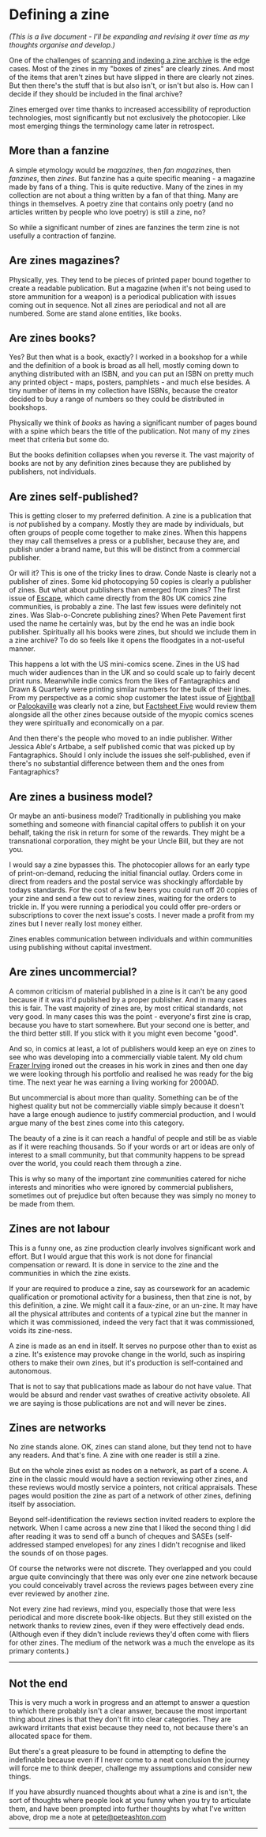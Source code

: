 # Defining a zine

*(This is a live document - I'll be expanding and revising it over time as my thoughts organise and develop.)*

One of the challenges of [scanning and indexing a zine archive](https://bugpowder.peteashton.com/) is the edge cases. Most of the zines in my "boxes of zines" are clearly zines. And most of the items that aren't zines but have slipped in there are clearly not zines. But then there's the stuff that is but also isn't, or isn't but also is. How can I decide if they should be included in the final archive?

Zines emerged over time thanks to increased accessibility of reproduction technologies, most significantly but not exclusively the photocopier. Like most emerging things the terminology came later in retrospect.

## More than a fanzine

A simple etymology would be *magazines*, then *fan magazines*, then *fanzines*, then *zines*. But fanzine has a quite specific meaning - a magazine made by fans of a thing. This is quite reductive. Many of the zines in my collection are not about a thing written by a fan of that thing. Many are things in themselves. A poetry zine that contains only poetry (and no articles written by people who love poetry) is still a zine, no?

So while a significant number of zines are fanzines the term zine is not usefully a contraction of fanzine.

## Are zines magazines?

Physically, yes. They tend to be pieces of printed paper bound together to create a readable publication. But a magazine (when it's not being used to store ammunition for a weapon) is a periodical publication with issues coming out in sequence. Not all zines are periodical and not all are numbered. Some are stand alone entities, like books.

## Are zines books?

Yes? But then what is a book, exactly? I worked in a bookshop for a while and the definition of a book is broad as all hell, mostly coming down to anything distributed with an ISBN, and you can put an ISBN on pretty much any printed object - maps, posters, pamphlets - and much else besides. A tiny number of items in my collection have ISBNs, because the creator decided to buy a range of numbers so they could be distributed in bookshops.

Physically we think of *books* as having a significant number of pages bound with a spine which bears the title of the publication. Not many of my zines meet that criteria but some do.

But the books definition collapses when you reverse it. The vast majority of books are not by any definition zines because they are published by publishers, not individuals.

## Are zines self-published?

This is getting closer to my preferred definition. A zine is a publication that is *not* published by a company. Mostly they are made by individuals, but often groups of people come together to make zines. When this happens they may call themselves a press or a publisher, because they are, and publish under a brand name, but this will be distinct from a commercial publisher.

Or will it? This is one of the tricky lines to draw. Conde Naste is clearly not a publisher of zines. Some kid photocopying 50 copies is clearly a publisher of zines. But what about publishers than emerged from zines? The first issue of [Escape](https://archive.org/details/escapemagazineuk), which came directly from the 80s UK comics zine communities, is probably a zine. The last few issues were definitely not zines. Was Slab-o-Concrete publishing zines? When Pete Pavement first used the name he certainly was, but by the end he was an indie book publisher. Spiritually all his books were zines, but should we include them in a zine archive? To do so feels like it opens the floodgates in a not-useful manner.

This happens a lot with the US mini-comics scene. Zines in the US had much wider audiences than in the UK and so could scale up to fairly decent print runs. Meanwhile indie comics from the likes of Fantagraphics and Drawn & Quarterly were printing similar numbers for the bulk of their lines. From my perspective as a comic shop customer the latest issue of [Eightball](https://en.wikipedia.org/wiki/Eightball_(comics)) or [Palookaville](https://en.wikipedia.org/wiki/Palookaville_(comics)) was clearly not a zine, but [Factsheet Five](https://archive.org/search?query=factsheet+five) would review them alongside all the other zines because outside of the myopic comics scenes they were spiritually and economically on a par.

And then there's the people who moved to an indie publisher. Wither Jessica Able's Artbabe, a self published comic that was picked up by Fantagraphics. Should I only include the issues she self-published, even if there's no substantial difference between them and the ones from Fantagraphics?

## Are zines a business model?

Or maybe an anti-business model? Traditionally in publishing you make something and someone with financial capital offers to publish it on your behalf, taking the risk in return for some of the rewards. They might be a transnational corporation, they might be your Uncle Bill, but they are not you.

I would say a zine bypasses this. The photocopier allows for an early type of print-on-demand, reducing the initial financial outlay. Orders come in direct from readers and the postal service was shockingly affordable by todays standards. For the cost of a few beers you could run off 20 copies of your zine and send a few out to review zines, waiting for the orders to trickle in. If you were running a periodical you could offer pre-orders or subscriptions to cover the next issue's costs. I never made a profit from my zines but I never really lost money either.

Zines enables communication between individuals and within communities using publishing without capital investment.

## Are zines uncommercial?

A common criticism of material published in a zine is it can't be any good because if it was it'd published by a proper publisher. And in many cases this is fair. The vast majority of zines are, by most critical standards, not very good. In many cases this was the point - everyone's first zine is crap, because you have to start somewhere. But your second one is better, and the third better still. If you stick with it you might even become "good".

And so, in comics at least, a lot of publishers would keep an eye on zines to see who was developing into a commercially viable talent. My old chum [Frazer Irving](https://en.wikipedia.org/wiki/Frazer_Irving) ironed out the creases in his work in zines and then one day we were looking through his portfolio and realised he was ready for the big time. The next year he was earning a living working for 2000AD.

But uncommercial is about more than quality. Something can be of the highest quality but not be commercially viable simply because it doesn't have a large enough audience to justify commercial production, and I would argue many of the best zines come into this category.

The beauty of a zine is it can reach a handful of people and still be as viable as if it were reaching thousands. So if your words or art or ideas are only of interest to a small community, but that community happens to be spread over the world, you could reach them through a zine.

This is why so many of the important zine communities catered for niche interests and minorities who were ignored by commercial publishers, sometimes out of prejudice but often because they was simply no money to be made from them.

## Zines are not labour

This is a funny one, as zine production clearly involves significant work and effort. But I would argue that this work is not done for financial compensation or reward. It is done in service to the zine and the communities in which the zine exists.

If your are required to produce a zine, say as coursework for an academic qualification or promotional activity for a business, then that zine is not, by this definition, a zine. We might call it a faux-zine, or an un-zine. It may have all the physical attributes and contents of a typical zine but the manner in which it was commissioned, indeed the very fact that it was commissioned, voids its zine-ness.

A zine is made as an end in itself. It serves no purpose other than to exist as a zine. It's existence may provoke change in the world, such as inspiring others to make their own zines, but it's production is self-contained and autonomous.

That is not to say that publications made as labour do not have value. That would be absurd and render vast swathes of  creative activity obsolete. All we are saying is those publications are not and will never be zines.

## Zines are networks

No zine stands alone. OK, zines can stand alone, but they tend not to have any readers. And that's fine. A zine with one reader is still a zine.

But on the whole zines exist as nodes on a network, as part of a scene. A zine in the classic mould would have a section reviewing other zines, and these reviews would mostly service a pointers, not critical appraisals. These pages would position the zine as part of a network of other zines, defining itself by association.

Beyond self-identification the reviews section invited readers to explore the network. When I came across a new zine that I liked the second thing I did after reading it was to send off a bunch of cheques and SASEs (self-addressed stamped envelopes) for any zines I didn't recognise and liked the sounds of on those pages.

Of course the networks were not discrete. They overlapped and you could argue quite convincingly that there was only ever one zine network because you could conceivably travel across the reviews pages between every zine ever reviewed by another zine.

Not every zine had reviews, mind you, especially those that were less periodical and more discrete book-like objects. But they still existed on the network thanks to review zines, even if they were effectively dead ends. (Although even if they didn't include reviews they'd often come with fliers for other zines. The medium of the network was a much the envelope as its primary contents.)

---
## Not the end

This is very much a work in progress and an attempt to answer a question to which there probably isn't a clear answer, because the most important thing about zines is that they don't fit into clear categories. They are awkward irritants that exist because they need to, not because there's an allocated space for them.

But there's a great pleasure to be found in attempting to define the indefinable because even if I never come to a neat conclusion the journey will force me to think deeper, challenge my assumptions and consider new things.

If you have absurdly nuanced thoughts about what a zine is and isn't, the sort of thoughts where people look at you funny when you try to articulate them, and have been prompted into further thoughts by what I've written above, drop me a note at pete@peteashton.com

---


<script data-goatcounter="https://bugpowder.goatcounter.com/count"
    	async src="//gc.zgo.at/count.js"></script>


